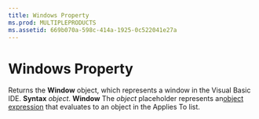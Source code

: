 ```yaml
---
title: Windows Property
ms.prod: MULTIPLEPRODUCTS
ms.assetid: 669b070a-598c-414a-1925-0c522041e27a
---
```



# Windows Property



Returns the  **Window** object, which represents a window in the Visual Basic IDE.
 **Syntax**
 _object_. **Window**
The  _object_ placeholder represents an[object expression](vbe-glossary.md) that evaluates to an object in the Applies To list.

